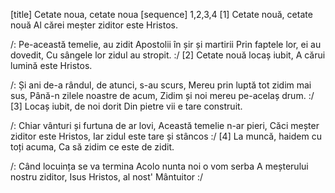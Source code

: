 [title] Cetate noua, cetate noua
[sequence] 1,2,3,4
[1]
Cetate nouă, cetate nouă
Al cărei meșter ziditor este Hristos.

/: Pe-această temelie, au zidit
Apostolii în șir și martirii
Prin faptele lor, ei au dovedit,
Cu sângele lor zidul au stropit. :/
[2]
Cetate nouă locaș iubit,
A cărui lumină este Hristos.

/: Și ani de-a rândul, de atunci, s-au scurs,
Mereu prin luptă tot zidim mai sus,
Până-n zilele noastre de acum,
Zidim și noi mereu pe-acelaș drum. :/
[3]
Locaș iubit, de noi dorit
Din pietre vii e tare construit.

/: Chiar vânturi și furtuna de ar lovi,
Această temelie n-ar pieri,
Căci meșter ziditor este Hristos,
Iar zidul este tare și stâncos :/
[4]
La muncă, haidem cu toți acuma,
Ca să zidim ce este de zidit.

/: Când locuința se va termina
Acolo nunta noi o vom serba
A meșterului nostru ziditor,
Isus Hristos, al nost' Mântuitor :/

